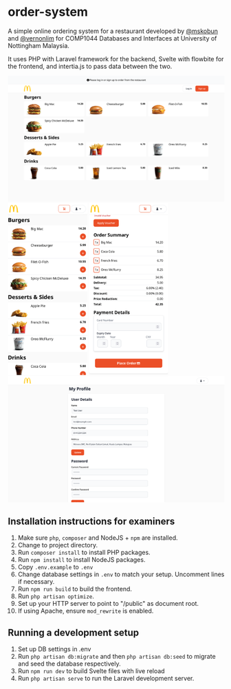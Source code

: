# order-system 
A simple online ordering system for a restaurant developed by [@mskobun](https://github.com/mskobun) and [@vernonlim](https://github.com/vernonlim) for 
COMP1044 Databases and Interfaces at University of Nottingham Malaysia.

It uses PHP with Laravel framework for the backend, Svelte with flowbite for the frontend, and intertia.js to 
pass data between the two.

![Screenshot of the main page (desktop)](.repo/screenshots/main_page_desktop.png)
<img alt="Screenshot of the main page (mobile)" src=".repo/screenshots/main_page_mobile.png" height = "400"/>
<img alt="Screenshot of the checkout page (mobile)" src=".repo/screenshots/checkout_mobile.png" height = "400"/>
![Screenshot of the profile page (desktop)](.repo/screenshots/profile_desktop.png)
## Installation instructions for examiners

1. Make sure `php`, `composer` and NodeJS + `npm` are installed.
2. Change to project directory.
3. Run `composer install` to install PHP packages.
4. Run `npm install` to install NodeJS packages.
5. Copy `.env.example` to `.env`
6. Change database settings in `.env` to match your setup. Uncomment lines if necessary.
7. Run `npm run build` to build the frontend.
8. Run `php artisan optimize`.
9. Set up your HTTP server to point to "<project directory>/public" as document root.
10. If using Apache, ensure `mod_rewrite` is enabled.

## Running a development setup

1. Set up DB settings in .env
2. Run `php artisan db:migrate` and then `php artisan db:seed` to migrate and seed the database respectively.
2. Run `npm run dev` to build Svelte files with live reload
2. Run `php artisan serve` to run the Laravel development server.
